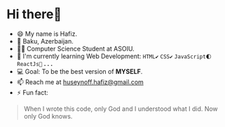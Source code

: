 # Hi there👋 
- 😄 My name is Hafiz.</br>
- 📍 Baku, Azerbaijan.</br>
- 👨‍🎓 Computer Science Student at ASOIU.</br>
- 🌱 I'm currently learning Web Development: ```HTML✔``` ```CSS✔``` ```JavaScript🌓``` ```ReactJs👶``` __. . .__ </br>
- 💻 Goal: To be the best version of __MYSELF__.</br>
- 📫 Reach me at huseynoff.hafiz@gmail.com</br>
- ⚡ Fun fact:
 > When I wrote this code, only God and I understood what I did. Now only God knows.</br>


<!--![c-d-x-PDX_a_82obo-unsplash-min]
**hafizhuseynov/hafizhuseynov** is a ✨ _special_ ✨ repository because its `README.md` (this file) appears on your GitHub profile.
Here are some ideas to get you started:

- 🔭 I’m currently working on ...
- 🌱 I’m currently learning ...
- 👯 I’m looking to collaborate on ...
- 🤔 I’m looking for help with ...
- 💬 Ask me about ...
- 📫 How to reach me: ...
- 😄 Pronouns: ...
- ⚡ Fun fact: ...
-->
